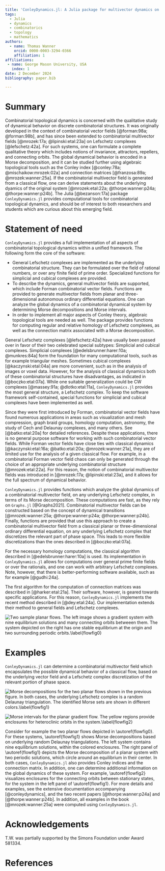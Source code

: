 ```yaml
---
title: 'ConleyDynamics.jl: A Julia package for multivector dynamics on Lefschetz complexes'
tags:
  - Julia
  - dynamics
  - combinatorics
  - topology
  - mathematics
authors:
  - name: Thomas Wanner
    orcid: 0000-0003-3294-0366
    affiliation: 1
affiliations:
 - name: George Mason University, USA
   index: 1
date: 2 December 2024
bibliography: paper.bib

---
```


# Summary

Combinatorial topological dynamics is concerned with the qualitative study of
dynamical behavior on discrete combinatorial structures. It was originally developed
in the context of combinatorial vector fields [@forman:98a; @forman:98b], and has since
been extended to combinatorial multivector fields [@mrozek:17a; @lipinski:etal:23a] on
Lefschetz complexes [@lefschetz:42a]. For such systems, one can formulate a complete
qualitative theory which includes notions of invariance, attractors, repellers, and
connecting orbits. The global dynamical behavior is encoded in a Morse decomposition,
and it can be studied further using algebraic topological tools such as the Conley
index [@conley:78a; @mischaikow:mrozek:02a] and connection matrices [@franzosa:89a;
@mrozek:wanner:25a]. If the combinatorial multivector field is generated from a
classical flow, one can derive statements about the underlying dyamics of the original
system [@mrozek:etal:22a; @thorpe:wanner:p24a; @thorpe:wanner:p24b]. The Julia
[@bezanson:17a] package `ConleyDynamics.jl` provides computational tools for
combinatorial topological dynamics, and should be of interest to both
researchers and students which are curious about this emerging field.

# Statement of need

`ConleyDynamics.jl` provides a full implementation of all aspects of
combinatorial topological dynamics within a unified framework.
The following form the core of the software:

* General Lefschetz complexes are implemented as the underlying combinatorial
  structure. They can be formulated over the field of rational numbers, or over
  any finite field of prime order. Specialized functions for simplicial and
  cubical complexes are provided.
* To describe the dynamics, general multivector fields are supported, which
  include Forman combinatorial vector fields. Functions are provided to generate
  multivector fields from planar and three-dimensional autonomous ordinary
  differential equations. One can analyze the global dynamics of a combinatorial
  dynamical system by determining Morse decompositions and Morse intervals.
* In order to implement all major aspects of Conley theory, algebraic
  topological tools are needed as well. The package provides functions
  for computing regular and relative homology of Lefschetz complexes, as
  well as the connection matrix associated with a Morse decomposition.

General Lefschetz complexes [@lefschetz:42a] have usually
been passed over in favor of their two celebrated special subtypes: Simplicial
and cubical complexes. Simplicial complexes [@edelsbrunner:harer:10a;
@munkres:84a] form the foundation for many computational tools, such as
for example triangular meshes. Sometimes cubical complexes
[@kaczynski:etal:04a] are more convenient, such as in the analysis
of images or voxel data. However, for the analysis of classical dynamics
both of these combinatorial structures have disadvantages, as indicated
in [@boczko:etal:07a]. While one suitable generalization could be CW complexes
[@massey:91a; @dlotko:etal:11a], `ConleyDynamics.jl` provides the most general
structure, a Lefschetz complex. To keep the software framework self-contained,
special functions for simplicial and cubical complexes have been implemented
as well.

Since they were first introduced by Forman, combinatorial vector fields have
found numerous applications in areas such as visualization and mesh
compression, graph braid groups, homology computation, astronomy, the study
of Cech and Delaunay complexes, and many others. See [@batko:etal:20a] for
detailed references. Despite these applications, there is no general purpose
software for working with such combinatorial vector fields. While Forman
vector fields have close ties with classical dynamics [@kaczynski:etal:16a;
@batko:etal:20a; @mrozek:wanner:21a], they are of limited use for the analysis
of a given classical flow. For example, in a combinatorial Forman vector field
chaos can only be generated through the choice of an appropriate underlying
combinatorial structure [@mrozek:etal:22a]. For this reason, the notion of
combinatorial multivector fields was introduced in [@mrozek:17a;
@lipinski:etal:23a], and it allows for the full spectrum of dynamical
behavior.

`ConleyDynamics.jl` provides functions which analyze the global dynamics
of a combinatorial multivector field, on any underlying Lefschetz complex,
in terms of its Morse decomposition. These computations are fast, as they
rely on `Graphs.jl` [@Graphs2021]. Combinatorial multivector fields can be
constructed based on the concept of dynamical transitions [@mrozek:wanner:25a;
@thorpe:wanner:p24a; @thorpe:wanner:p24b]. Finally, functions are provided
that use this approach to create a combinatorial multivector field from a
classical planar or three-dimensional ordinary differential equation, on
any underlying Lefschetz complex that discretizes the relevant part of
phase space. This leads to more flexible discretizations than the ones
described in [@boczko:etal:07a].

For the necessary homology computations, the classical algorithm described
in [@edelsbrunner:harer:10a] is used. Its implementation in
`ConleyDynamics.jl` allows for computations over general prime finite fields
or over the rationals, and one can work with arbitrary Lefschetz complexes. 
Note, however, that there is better-performing software available, such as
for example [@gudhi:24a]. 

The first algorithm for the computation of connection matrices was
described in [@harker:etal:21a]. Their software, however, is geared
towards specific applications. For this reason, `ConleyDynamics.jl`
implements the recent method described in [@dey:etal:24a]. Our
implementation extends their method to general fields and
Lefschetz complexes.

![Two sample planar flows. The left image shows a gradient system with
nine equilibrium solutions and many connecting orbits betweeen them. The 
system depicted on the right has one stable equilibrium at the origin and
two surrounding periodic orbits.\label{flowfig0}](flowfig0.png)

# Examples

`ConleyDynamics.jl` can determine a combinatorial multivector field which
encapsulates the possible dynamical behavior of a classical flow, based on
the underlying vector field and a Lefschetz complex discretization of the
relevant portion of phase space. 

![Morse decompositions for the two planar flows shown in the previous figure.
In both cases, the underlying Lefschetz complex is a random Delaunay triangulation.
The identified Morse sets are shown in different colors.\label{flowfig1}](flowfig1.png)

![Morse intervals for the planar gradient flow. The yellow regions provide
enclosures for heteroclinic orbits in the system.\label{flowfig2}](flowfig2.png)

Consider for example the two planar flows
depicted in \autoref{flowfig0}. For these systems, \autoref{flowfig1} shows
Morse decompositions based on underlying random Delaunay triangulations.
The left system contains nine equilibrium solutions, within the colored
enclosures. The right panel of \autoref{flowfig1} depicts the Morse decomposition
of a planar system with two periodic solutions, which circle around an
equilibrium in their center. In both cases, `ConleyDynamics.jl` also
provides Conley indices and the connection matrix. In addition, one can
determine additional information on the global dynamics of these system.
For example, \autoref{flowfig2} visualizes enclosures for the connecting
orbits between stationary states, for the system in the left panel of
\autoref{flowfig1}. For more details and examples, see the extensive
documentation accompanying [@conleydynamics], and the two recent papers
[@thorpe:wanner:p24a] and [@thorpe:wanner:p24b]. In addition, all examples 
in the book [@mrozek:wanner:25a] were computed using `ConleyDynamics.jl`.

# Acknowledgements

T.W. was partially supported by the Simons Foundation under Award 581334.

# References

